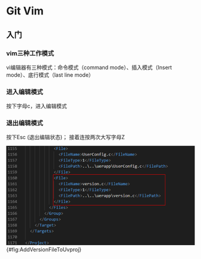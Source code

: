 # Git Vim

## 入门

### vim三种工作模式

vi编辑器有三种模式：命令模式（command mode）、插入模式（Insert mode）、底行模式（last line mode）

### 进入编辑模式

按下字母c，进入编辑模式

### 退出编辑模式

按下Esc (退出编辑状态)； 接着连按两次大写字母Z

![SVN的不足](./Fig/AddVersionFileToUvproj.png){#fig:AddVersionFileToUvproj}

